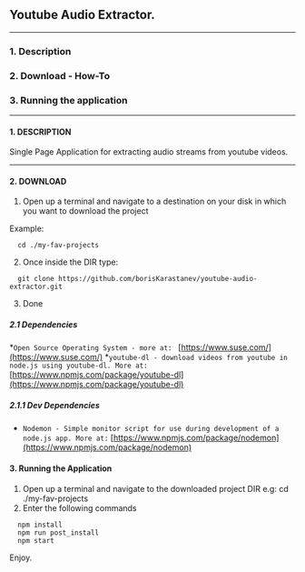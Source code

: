## Youtube Audio Extractor.

***
### 1. Description
### 2. Download - How-To
### 3. Running the application
***


#### 1. DESCRIPTION

Single Page Application for extracting audio streams from youtube videos.

***

#### 2. DOWNLOAD

1. Open up a terminal and navigate to a destination on your disk in which you want to download the project

Example:

```
  cd ./my-fav-projects

```

2. Once inside the DIR type:

```
  git clone https://github.com/borisKarastanev/youtube-audio-extractor.git

```

3. Done

##### 2.1 Dependencies

*`Open Source Operating System - more at: ` [https://www.suse.com/](https://www.suse.com/)
*`youtube-dl - download videos from youtube in node.js using youtube-dl. More at:` [https://www.npmjs.com/package/youtube-dl](https://www.npmjs.com/package/youtube-dl)
 
##### 2.1.1 Dev Dependencies 

* `Nodemon - Simple monitor script for use during development of a node.js app. More at:` [https://www.npmjs.com/package/nodemon](https://www.npmjs.com/package/nodemon)
#### 3. Running the Application

1. Open up a terminal and navigate to the downloaded project DIR e.g: cd ./my-fav-projects
2. Enter the following commands

```
  npm install
  npm run post_install
  npm start

```

 Enjoy.
